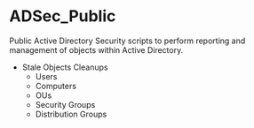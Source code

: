 # ADSec_Public

Public Active Directory Security scripts to perform reporting and management of objects within Active Directory.

- Stale Objects Cleanups
	- Users
	- Computers
	- OUs
	- Security Groups
	- Distribution Groups
